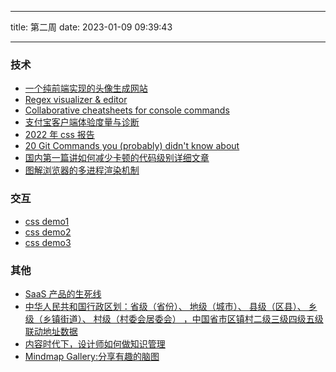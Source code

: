 <!--
 * @Author: try try418@163.com
 * @Date: 2023-01-09 09:39:43
 * @Description:
-->

---

title: 第二周
date: 2023-01-09 09:39:43

---

### 技术

- [一个纯前端实现的头像生成网站](https://vue-color-avatar.vercel.app/)
- [Regex visualizer & editor](https://regex-vis.com/)
- [Collaborative cheatsheets for console commands](https://github.com/tldr-pages/tldr)
- [支付宝客户端体验度量与诊断](https://mp.weixin.qq.com/s/SC2DI2kWveSE1L3aBrP7og)
- [2022 年 css 报告](https://2022.stateofcss.com/zh-Hans/)
- [20 Git Commands you (probably) didn't know about](https://dev.to/lissy93/20-git-commands-you-probably-didnt-know-about-4j4o)
- [国内第一篇讲如何减少卡顿的代码级别详细文章](https://juejin.cn/post/7159807927908302884#heading-0)
- [图解浏览器的多进程渲染机制](https://mp.weixin.qq.com/s/6QR7niKFHY4StFZwDRfyKQ)

### 交互

- [css demo1](https://codepen.io/petegarvin1/pen/YzWBbRx)
- [css demo2](https://codepen.io/flavio_amaral/pen/xxgYGrR)
- [css demo3](https://codepen.io/Mamboleoo/pen/yLbxYdx)

### 其他

- [SaaS 产品的生死线](https://mp.weixin.qq.com/s/3SNwc2xYrjFM5sHA3etVhA)
- [中华人民共和国行政区划：省级（省份）、 地级（城市）、 县级（区县）、 乡级（乡镇街道）、 村级（村委会居委会） ，中国省市区镇村二级三级四级五级联动地址数据](https://github.com/modood/Administrative-divisions-of-China)
- [内容时代下，设计师如何做知识管理](https://www.zcool.com.cn/article/ZMTQ0NjE2MA==.html)
- [Mindmap Gallery:分享有趣的脑图](https://xmind.app/share/?category=zh)
